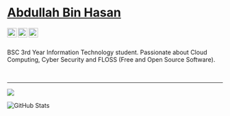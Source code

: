 # <a href="https://www.linkedin.com/in/abdullah-binhasan/">Abdullah Bin Hasan</a>
 
 <a href="https://twitter.com/abdulahbinhasan">
  <img align="left" alt="Ashwani's Twitter" width="22px" src="https://cdn.jsdelivr.net/npm/simple-icons@v3/icons/twitter.svg" />
</a>
<a href="https://linkedin.com/in/abdullah-binhasan">
  <img align="left" alt="Linkdein" width="22px" src="https://cdn.jsdelivr.net/npm/simple-icons@v3/icons/linkedin.svg" />
</a>
<a href="https://github.com/abdullah-binhasan">
  <img align="left" alt="Github" width="22px" src="https://cdn.jsdelivr.net/npm/simple-icons@v3/icons/github.svg" />
</a>

<br/>
<br/>


BSC 3rd Year Information Technology student. Passionate about Cloud Computing, Cyber Security and FLOSS (Free and Open Source Software).


</br>

---

<img src="https://github-readme-stats.anuraghazra1.vercel.app/api/top-langs/?username=abdullah-binhasan&layout=compact&theme=dark"/><br>






<img src="https://github-readme-stats.vercel.app/api?username=abdullah-binhasan&&show_icons=true&theme=radical&line_height=27&v=5" alt="GitHub Stats" />
 
